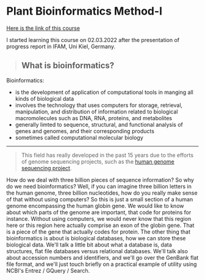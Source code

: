 # **Plant Bioinformatics Method-I** 
[Here is the link of this course](https://www.coursera.org/learn/bioinformatics-methods-1/lecture/gnPjk/lecture)

I started learning this course on 02.03.2022 after the presentation of progress report in IFAM, Uni Kiel, Germany.

> ## What is bioinformatics?
Bioinformatics:
- is the development of application of computational tools in manging all kinds of biological data
- involves the technology that uses computers for storage, retrieval, manipulation, and distribution of information related to biological macromolecules such as DNA, RNA, proteins, and metabolites
- generally limted to sequence, structural, and functional analysis of genes and genomes, and their corresponding products
- sometimes called computational molecular biology
---
> This field has really developed in the past 15 years due to the efforts of genome sequencing projects, such as the [human genome sequencing project](https://www.genome.gov/human-genome-project).


How do we deal with three billion pieces of sequence information? So why do we need bioinformatics? Well, if you can imagine three billion letters in the human genome, three billion nucleotides, how do you really make sense of that without using computers? So this is just a small section of a human genome encompassing the human globin gene. We would like to know about which parts of the genome are important, that code for proteins for instance. Without using computers, we would never know that this region here or this region here actually comprise an exon of the globin gene. That is a piece of the gene that actually codes for protein. The other thing that bioinformatics is about is biological databases, how we can store these biological data. We'll talk a little bit about what a database is, data structures, flat file databases versus relational databases. We'll talk also about accession numbers and identifiers, and we'll go over the GenBank flat file format, and we'll just touch briefly on a practical example of utility using NCBI's Entrez / GQuery / Search.